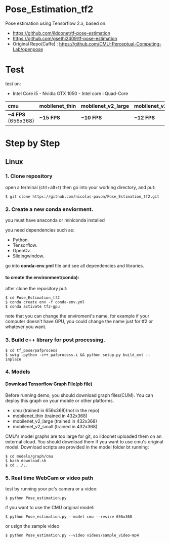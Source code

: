 # Pose_Estimation_tf2
Pose estimation using Tensorflow 2.x, based on:
- https://github.com/ildoonet/tf-pose-estimation
- https://github.com/gsethi2409/tf-pose-estimation
- Original Repo(Caffe) : https://github.com/CMU-Perceptual-Computing-Lab/openpose

# Test 
test on:
- Intel Core i5 - Nvidia GTX 1050 - Intel core i Quad-Core

|cmu| mobilenet_thin | mobilenet_v2_large | mobilenet_v2_small |
|:-------|:---------|:--------------------|:----------------|
|**~4 FPS** (656x368)| **~15 FPS** | **~10 FPS** | **~12 FPS**|

# Step by Step 

## Linux

### 1. Clone repository

open a terminal (ctrl+alt+t) then go into your working directory, and put:

```
$ git clone https://github.com/nicolas-pavon/Pose_Estimation_tf2.git
```

### 2. Create a new conda enviorment.

you must have anaconda or miniconda installed

you need dependencies such as:
  - Python.
  - Tensorflow.
  - OpenCv.
  - Slidingwindow.
  
go into **conda-env.yml** file and see all dependencies and libraries.

#### to create the environment(conda):
after clone the repository put:
```
$ cd Pose_Estimation_tf2
$ conda create env -f conda-env.yml
$ conda activate tf2-gpu
```
note that you can change the enviroment's name, for example if your computer doesn't have GPU, you could change the name just for tf2 or whatever you want.

### 3. Build c++ library for post processing.
```
$ cd tf_pose/pafprocess
$ swig -python -c++ pafprocess.i && python setup.py build_ext --inplace
```

### 4. Models 

#### Download Tensorflow Graph File(pb file)

Before running demo, you should download graph files(CUM). You can deploy this graph on your mobile or other platforms.

- cmu (trained in 656x368)(not in the repo)
- mobilenet_thin (trained in 432x368)
- mobilenet_v2_large (trained in 432x368)
- mobilenet_v2_small (trained in 432x368)

CMU's model graphs are too large for git, so ildoonet uploaded them on an external cloud. You should download them if you want to use cmu's original model. Download scripts are provided in the model folder bt running:

```
$ cd models/graph/cmu
$ bash download.sh
$ cd ../..
```

### 5. Real time WebCam or video path

test by running your pc's camera or a video:
```
$ python Pose_estimation.py
```
if you want to use the CMU original model:
```
$ python Pose_estimation.py --model cmu --resize 656x368
```
or usign the sample video
```
$ python Pose_estimation.py --video videos/sample_video-mp4
```




